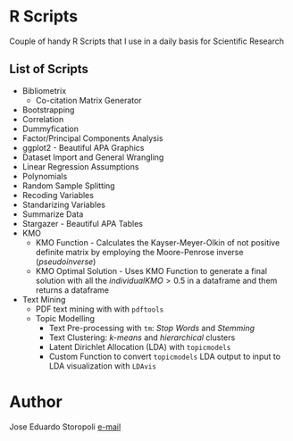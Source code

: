 # R Scripts
Couple of handy R Scripts that I use in a daily basis for Scientific Research

## List of Scripts
* Bibliometrix
	* Co-citation Matrix Generator
* Bootstrapping
* Correlation
* Dummyfication
* Factor/Principal Components Analysis
* ggplot2 - Beautiful APA Graphics
* Dataset Import and General Wrangling
* Linear Regression Assumptions
* Polynomials
* Random Sample Splitting
* Recoding Variables
* Standarizing Variables
* Summarize Data
* Stargazer - Beautiful APA Tables
* KMO
	* KMO Function - Calculates the Kayser-Meyer-Olkin of not positive definite matrix by employing the Moore-Penrose inverse (*pseudoinverse*)
	* KMO Optimal Solution - Uses KMO Function to generate a final solution with all the $individual KMO > 0.5$ in a dataframe and them returns a dataframe
* Text Mining
	* PDF text mining with with ```pdftools```
	* Topic Modelling
		* Text Pre-processing with ```tm```: *Stop Words* and *Stemming*
		* Text Clustering: *k-means* and *hierarchical* clusters
		* Latent Dirichlet Allocation (LDA) with ```topicmodels```
		* Custom Function to convert ```topicmodels``` LDA output to input to LDA visualization with ```LDAvis```

# Author
Jose Eduardo Storopoli
[e-mail](mailto:thestoropoli@gmail.com)